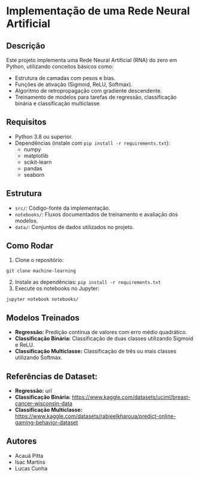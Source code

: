 # Implementação de uma Rede Neural Artificial

## Descrição
Este projeto implementa uma Rede Neural Artificial (RNA) do zero em Python, utilizando conceitos básicos como:
- Estrutura de camadas com pesos e bias.
- Funções de ativação (Sigmoid, ReLU, Softmax).
- Algoritmo de retropropagação com gradiente descendente.
- Treinamento de modelos para tarefas de regressão, classificação binária e classificação multiclasse.

## Requisitos
- Python 3.8 ou superior.
- Dependências (instale com `pip install -r requirements.txt`):
  - numpy
  - matplotlib
  - scikit-learn
  - pandas
  - seaborn

## Estrutura
- `src/`: Código-fonte da implementação.
- `notebooks/`: Fluxos documentados de treinamento e avaliação dos modelos.
- `data/`: Conjuntos de dados utilizados no projeto.

## Como Rodar

1. Clone o repositório:

``
git clone machine-learning
``

2. Instale as dependências:
``
pip install -r requirements.txt
``
3. Execute os notebooks no Jupyter:

``
jupyter notebook notebooks/
``

## Modelos Treinados
- **Regressão:** Predição contínua de valores com erro médio quadrático.
- **Classificação Binária:** Classificação de duas classes utilizando Sigmoid e ReLU.
- **Classificação Multiclasse:** Classificação de três ou mais classes utilizando Softmax.


## Referências de Dataset:
- **Regressão:** url
- **Classificação Binária:** https://www.kaggle.com/datasets/uciml/breast-cancer-wisconsin-data
- **Classificação Multiclasse:** https://www.kaggle.com/datasets/rabieelkharoua/predict-online-gaming-behavior-dataset


## Autores
- Acauã Pitta
- Isac Martins
- Lucas Cunha
